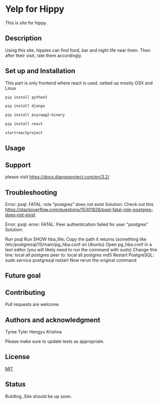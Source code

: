 # Yelp for Hippy

This is site for hippy.

## Description
Using this site, hippies can find food, bar and night life near them. Then after their visit, rate them accordingly. 

## Set up and Installation

This part is only frontend where react is used. setted up mostly OSX and Linux

```bash
pip install python3
```
```bash
pip install django
```
```bash
pip install psycopg2-binary
```
```bash 
pip install react 
```
```bash
startreactproject
```

## Usage


## Support
please visit https://docs.djangoproject.com/en/3.2/

## Troubleshooting
Error: psql: FATAL: role “postgres” does not exist 
Solution: Check out this https://stackoverflow.com/questions/15301826/psql-fatal-role-postgres-does-not-exist.

Error: psql: error: FATAL: Peer authentication failed for user "postgres" Solution:

Run psql
Run SHOW hba_file;
Copy the path it returns (something like /etc/postgresql/13/main/pg_hba.conf on Ubuntu)
Open pg_hba.conf in a text editor (you will likely need to run the command with sudo)
Change this line:
local all postgres peer
to:
local all postgres md5
Restart PostgreSQL: sudo service postgresql restart
Now rerun the original command

## Future goal



## Contributing
Pull requests are welcome.

## Authors and acknowledgment
Tyree 
Tyler
Hengyu
Krishna

Please make sure to update tests as appropriate.

## License
[MIT](https://choosealicense.com/licenses/mit/)

## Status
Building..Site should be up soon.
